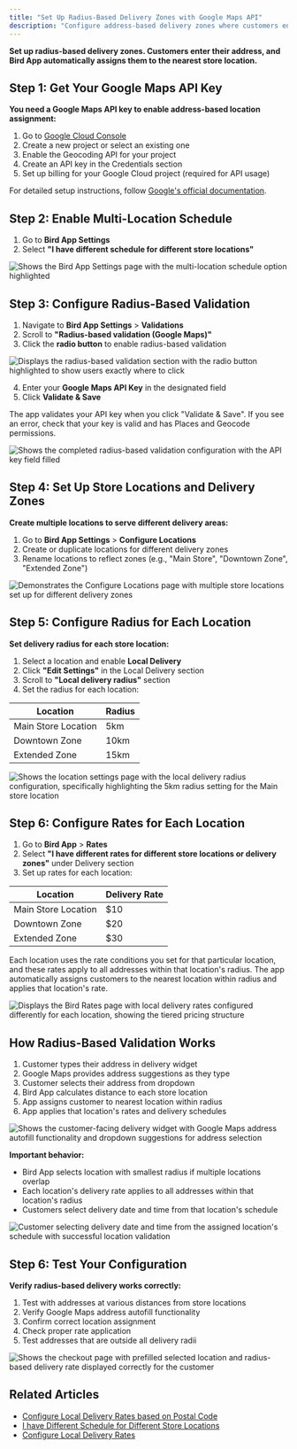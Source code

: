 ```yaml
---
title: "Set Up Radius-Based Delivery Zones with Google Maps API"
description: "Configure address-based delivery zones where customers enter their address and get automatically assigned to the nearest store location with appropriate rates."
---
```


**Set up radius-based delivery zones. Customers enter their address, and Bird App automatically assigns them to the nearest store location.**

## Step 1: Get Your Google Maps API Key

**You need a Google Maps API key to enable address-based location assignment:**

1. Go to [Google Cloud Console](https://console.cloud.google.com/)
2. Create a new project or select an existing one
3. Enable the Geocoding API for your project
4. Create an API key in the Credentials section
5. Set up billing for your Google Cloud project (required for API usage)

For detailed setup instructions, follow [Google's official documentation](https://developers.google.com/maps/documentation/geocoding/get-api-key).

## Step 2: Enable Multi-Location Schedule

1. Go to **Bird App Settings**
2. Select **"I have different schedule for different store locations"**

![Shows the Bird App Settings page with the multi-location schedule option highlighted](/imgs/radius-based-1.png)

## Step 3: Configure Radius-Based Validation

1. Navigate to **Bird App Settings** > **Validations**
2. Scroll to **"Radius-based validation (Google Maps)"**
3. Click the **radio button** to enable radius-based validation

![Displays the radius-based validation section with the radio button highlighted to show users exactly where to click](/imgs/radius-based-2.png)

4. Enter your **Google Maps API Key** in the designated field
5. Click **Validate & Save**

The app validates your API key when you click "Validate & Save". If you see an error, check that your key is valid and has Places and Geocode permissions.

![Shows the completed radius-based validation configuration with the API key field filled](/imgs/radius-based-3.png)

## Step 4: Set Up Store Locations and Delivery Zones

**Create multiple locations to serve different delivery areas:**

1. Go to **Bird App Settings** > **Configure Locations**
2. Create or duplicate locations for different delivery zones
3. Rename locations to reflect zones (e.g., "Main Store", "Downtown Zone", "Extended Zone")

![Demonstrates the Configure Locations page with multiple store locations set up for different delivery zones](/imgs/radius-based-4.png)

## Step 5: Configure Radius for Each Location

**Set delivery radius for each store location:**

1. Select a location and enable **Local Delivery**
2. Click **"Edit Settings"** in the Local Delivery section
3. Scroll to **"Local delivery radius"** section
4. Set the radius for each location:

| Location | Radius |
|----------|--------|
| Main Store Location | 5km |
| Downtown Zone | 10km |
| Extended Zone | 15km |

![Shows the location settings page with the local delivery radius configuration, specifically highlighting the 5km radius setting for the Main store location](/imgs/radius-based-5.png)

## Step 6: Configure Rates for Each Location

1. Go to **Bird App** > **Rates**
2. Select **"I have different rates for different store locations or delivery zones"** under Delivery section
3. Set up rates for each location:

| Location             | Delivery Rate |
|----------------------|--------------|
| Main Store Location  | $10          |
| Downtown Zone        | $20          |
| Extended Zone        | $30          |

Each location uses the rate conditions you set for that particular location, and these rates apply to all addresses within that location's radius. The app automatically assigns customers to the nearest location within radius and applies that location's rate.

![Displays the Bird Rates page with local delivery rates configured differently for each location, showing the tiered pricing structure](/imgs/radius-based-8.png)

## How Radius-Based Validation Works

1. Customer types their address in delivery widget
2. Google Maps provides address suggestions as they type
3. Customer selects their address from dropdown
4. Bird App calculates distance to each store location
5. App assigns customer to nearest location within radius
6. App applies that location's rates and delivery schedules

![Shows the customer-facing delivery widget with Google Maps address autofill functionality and dropdown suggestions for address selection](/imgs/radius-based-6.png)

**Important behavior:**
- Bird App selects location with smallest radius if multiple locations overlap
- Each location's delivery rate applies to all addresses within that location's radius
- Customers select delivery date and time from that location's schedule
<!-- - Customers outside all delivery radii see error on the cart page but if they change the address in checkout, they can successfully checkout -->


![Customer selecting delivery date and time from the assigned location's schedule with successful location validation](/imgs/radius-based-7.png)

## Step 6: Test Your Configuration

**Verify radius-based delivery works correctly:**

1. Test with addresses at various distances from store locations
2. Verify Google Maps address autofill functionality
3. Confirm correct location assignment
4. Check proper rate application
5. Test addresses that are outside all delivery radii

![Shows the checkout page with prefilled selected location and radius-based delivery rate displayed correctly for the customer](/imgs/radius-based-9.png)

## Related Articles

- [Configure Local Delivery Rates based on Postal Code](https://help.birdchime.com/en-us/article/configure-local-delivery-rates-based-on-postal-code-16da0ew/)
- [I have Different Schedule for Different Store Locations](https://help.birdchime.com/en-us/article/i-have-different-schedule-for-different-store-locations-1f6j2p0/)
- [Configure Local Delivery Rates](https://help.birdchime.com/en-us/article/configure-delivery-rates-1xbrder/)